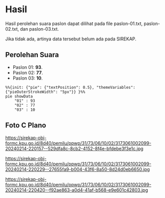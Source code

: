 # Hasil

Hasil perolehan suara paslon dapat dilihat pada file paslon-01.txt, paslon-02.txt, dan paslon-03.txt.

Jika tidak ada, artinya data tersebut belum ada pada SIREKAP.

## Perolehan Suara

 * Paslon 01: **93**.
 * Paslon 02: **77**.
 * Paslon 03: **10**.

```mermaid
%%{init: {"pie": {"textPosition": 0.5}, "themeVariables": {"pieOuterStrokeWidth": "5px"}} }%%
pie showData
    "01" : 93
    "02" : 77
    "03" : 10
```
## Foto C Plano

https://sirekap-obj-formc.kpu.go.id/8d40/pemilu/ppwp/31/73/06/10/02/3173061002099-20240214-220157--529dfa8c-8cb2-4152-8f4e-bfdebe3f3e1c.jpg

https://sirekap-obj-formc.kpu.go.id/8d40/pemilu/ppwp/31/73/06/10/02/3173061002099-20240214-220229--27655fa9-b004-43f6-8a50-8d24d0eb6650.jpg

https://sirekap-obj-formc.kpu.go.id/8d40/pemilu/ppwp/31/73/06/10/02/3173061002099-20240214-220420--f92ae863-a0d4-41af-b568-e9e601c42803.jpg
